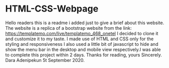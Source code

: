 # HTML-CSS-Webpage
Hello readers this is a readme i added just to give a brief about this website.
The website is a replica of a bootstrap website from the link: https://templatemo.com/live/templatemo_468_onetel
I decided to clone it and customize it to my taste. I made use of HTML and CSS only for the styling and responsiveness I also used a little bit of javascript to hide and show the menu bar in the desktop and mobile view respectively.I was able to complete this project within 2 days.
Thanks for reading,
yours Sincerely.
Dara Adenipekun 5t September 2020.
